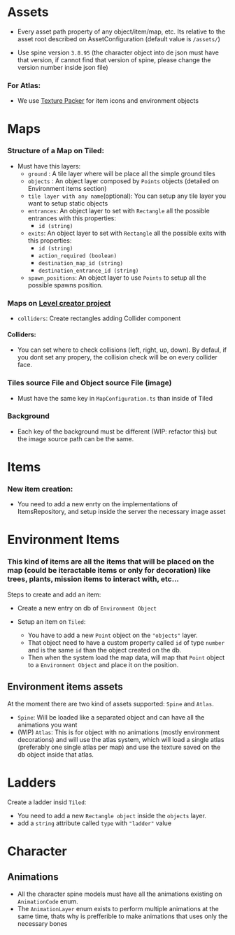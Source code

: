 
# Assets
* Every asset path property of any object/item/map, etc. Its relative to the asset root described on AssetConfiguration (default value is `/assets/`) 
- Use spine version `3.8.95` (the character object into de json must have that version, if cannot find that version of spine, please change the version number inside json file)

### For Atlas:
* We use [Texture Packer](https://www.codeandweb.com/texturepacker) for item icons and environment objects

# Maps

### Structure of a Map on Tiled:
* Must have this layers:
    - `ground` : A tile layer where will be place all the simple ground tiles
    - `objects` : An object layer composed by `Points` objects (detailed on Environment items section) 
    - `tile layer with any name`(optional): You can setup any tile layer you want to setup static objects
    - `entrances`: An object layer to set with `Rectangle` all the possible entrances with this properties:
        * `id (string)`
    - `exits`: An object layer to set with `Rectangle` all the possible exits with this properties:
        * `id (string)`
        * `action_required (boolean)`
        * `destination_map_id (string)`
        * `destination_entrance_id (string)`
    - `spawn_positions`: An object layer to use `Points` to setup all the possible spawns position.

### Maps on [Level creator project](https://github.com/FedeJure/MultiplayerBorwserGameLevelCreator)
* `colliders`: Create rectangles adding Collider component


#### Colliders:
- You can set where to check collisions (left, right, up, down). By defaul, if you dont set any propery, the collision check will be on every collider face.

### Tiles source File and Object source File (image) 
* Must have the same key in `MapConfiguration.ts` than inside of Tiled

### Background
* Each key of the background must be different (WIP: refactor this) but the image source path can be the same.

# Items

### New item creation:
* You need to add a new enrty on the implementations of ItemsRepository, and setup inside the server the necessary image asset

# Environment Items
### This kind of items are all the items that will be placed on the map (could be iteractable items or only for decoration) like trees, plants, mission items to interact with, etc... 

Steps to create and add an item:

* Create a new entry on db of `Environment Object`

* Setup an item on `Tiled`: 
    - You have to add a new `Point` object on the `"objects"` layer.
    - That object need to have a custom property called `id` of type `number` and is the same `id` than the object created on the db. 
    - Then when the system load the map data, will map that `Point` object to a `Environment Object` and place it on the position.

## Environment items assets
At the moment there are two kind of assets supported: `Spine` and `Atlas`.

*   `Spine`: Will be loaded like a separated object and can have all the animations you want
*   (WIP) `Atlas`: This is for object with no animations (mostly environment decorations) and will use the atlas system, which will load a single atlas (preferably one single atlas per map) and use the texture saved on the db object inside that atlas.

# Ladders

Create a ladder insid `Tiled`:
*   You need to add a new `Rectangle object` inside the `objects` layer.
*   add a `string` attribute called `type` with `"ladder"` value

# Character

## Animations

* All the character spine models must have all the animations existing on `AnimationCode` enum.
* The `AnimationLayer` enum exists to perform multiple animations at the same time, thats why is prefferible to make animations that uses only the necessary bones